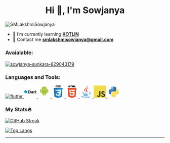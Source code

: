<h1 align="center">Hi 👋, I'm Sowjanya</h1>

<p align="left"> <img src="https://komarev.com/ghpvc/?username=SMLakshmiSowjanya&label=Profile%20views&color=brightgreen&style=flat" alt="SMLakshmiSowjanya" /> </p>

- 🌱 I’m currently learning <a href="https://kotlinlang.org/" target="_blank" rel="noopener noreferrer">**KOTLIN**</a>
- 📧 Contact me **smlakshmisowjanya@gmail.com**

<h3 align="left">Avaialable:</h3>
<p align="left">

<a href="https://www.linkedin.com/in/sowjanya-sunkara-829043179" target="blank"><img align="center" src="https://raw.githubusercontent.com/rahuldkjain/github-profile-readme-generator/master/src/images/icons/Social/linked-in-alt.svg" alt="sowjanya-sunkara-829043179" height="30" width="40" title="LinkedIn" /></a>
</p>

<h3 align="left">Languages and Tools:</h3>
<p align="left"> 
<a href="https://flutter.dev" target="_blank"> <img src="https://www.vectorlogo.zone/logos/flutterio/flutterio-icon.svg" alt="flutter" width="40" height="40" title="Flutter"/> </a> 
<a href="https://dart.dev/" target="_blank"> <img src="https://raw.githubusercontent.com/devicons/devicon/master/icons/dart/dart-original-wordmark.svg" alt="dart" width="40" height="40" title="Dart"/> </a> 
<a href="https://developer.android.com" target="_blank"> <img src="https://raw.githubusercontent.com/devicons/devicon/master/icons/android/android-original-wordmark.svg" alt="android" width="40" height="40" title="Android"/> </a> 
<a href="https://www.w3schools.com/css/" target="_blank"> <img src="https://raw.githubusercontent.com/devicons/devicon/master/icons/css3/css3-original-wordmark.svg" alt="css3" width="40" height="40" title="CSS3"/> </a> 
<a href="https://www.w3.org/html/" target="_blank"> <img src="https://raw.githubusercontent.com/devicons/devicon/master/icons/html5/html5-original-wordmark.svg" alt="html5" width="40" height="40" title="HTML"/> </a> 
<a href="https://www.java.com" target="_blank"> <img src="https://raw.githubusercontent.com/devicons/devicon/master/icons/java/java-original.svg" alt="java" width="40" height="40" title="Java"/> </a> 
<a href="https://developer.mozilla.org/en-US/docs/Web/JavaScript" target="_blank"> <img src="https://raw.githubusercontent.com/devicons/devicon/master/icons/javascript/javascript-original.svg" alt="javascript" width="40" height="40" title="Java Script"/> </a> 
<a href="https://www.python.org" target="_blank"> <img src="https://raw.githubusercontent.com/devicons/devicon/master/icons/python/python-original.svg" alt="python" width="40" height="40" title="Python"/> </a> </p>

<!-- <p><img align="left" src="https://github-readme-stats.vercel.app/api/top-langs?username=sowjanya-sunkara&show_icons=true&locale=en&layout=compact" alt="sowjanya-sunkara" /></p>

<p>&nbsp;<img align="center" src="https://github-readme-stats.vercel.app/api?username=sowjanya-sunkara&show_icons=true&locale=en" alt="sowjanya-sunkara" /></p> -->

### My Stats🔥
[![GitHub Streak](http://github-readme-streak-stats.herokuapp.com?user=sowjanya-sunkara&theme=dark&background=000000)](https://git.io/streak-stats)

[![Top Langs](https://github-readme-stats.vercel.app/api/top-langs/?username=sowjanya-sunkara&layout=compact&theme=vision-friendly-dark)](https://github.com/anuraghazra/github-readme-stats)

---
